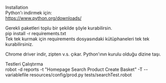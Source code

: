 Installation<br>
Python'ı indirmek için:<br>
https://www.python.org/downloads/

Gerekli paketleri toplu bir şekilde şöyle kurabilirsin.<br>
pip install -r requirements.txt<br>
Tek tek kurmak için requirements dosyasındaki kütüphaneleri tek tek kurabilirsiniz.

Chrome driver indir, zipten v.s. çıkar. Python'ının kurulu olduğu dizine taşı.

Testleri Çalıştırma<br>
robot -d reports -t "Homepage Search Product Create Basket"  -T --variablefile resources/config/prod.py  tests/searchTest.robot